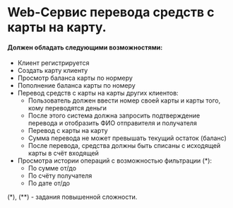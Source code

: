 Web-Сервис перевода средств с карты на карту.
======

#### Должен обладать следующими возможностями:
- Клиент регистрируется
- Создать карту клиенту
- Просмотр баланса карты по нормеру
- Пополнение баланса карты по номеру
- Перевод средств с карты на карты других клиентов:
    - Пользователь должен ввести номер своей карты и карты того, кому переводятся деньги
    - После этого система должна запросить подтверждение перевода и отобразить ФИО отправителя и получателя
    - Перевод с карты на карту
    - Сумма перевода не может превышать текущий остаток (баланс)
    - После перевода, средства должны быть списаны с исходящей карты в счёт входящей
- Просмотра истории операций с возможностью фильтрации (*):
    - По сумме от/до
    - По счёту получателя
    - По дате от/до
    
(\*), (\*\*) - задания повышенной сложности.
